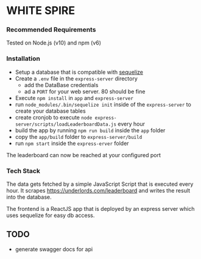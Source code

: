 # WHITE SPIRE

### Recommended Requirements
Tested on Node.js (v10) and npm (v6)

### Installation
- Setup a database that is compatible with [sequelize](https://sequelize.org/)
- Create a `.env` file in the `express-server` directory
  - add the DataBase credentials
  - ad a `PORT` for your web server. 80 should be fine
- Execute `npm install` in `app` and `express-server`
- run `node_modules/.bin/sequelize init` inside of the `express-server` to create your database tables
- create cronjob to execute `node express-server/scripts/loadLeaderboardData.js` every hour
- build the app by running `npm run build` inside the `app` folder
- copy the `app/build` folder to `express-server/build`
- run `npm start` inside the `express-erver` folder

The leaderboard can now be reached at your configured port

### Tech Stack

The data gets fetched by a simple JavaScript Script that is executed every hour.
It scrapes https://underlords.com/leaderboard and writes the result into the database.

The frontend is a ReactJS app that is deployed by an express server which uses sequelize for easy db access.

## TODO
- generate swagger docs for api

